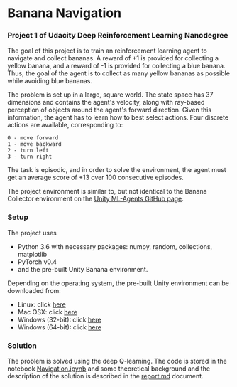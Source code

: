 # Banana Navigation

### Project 1 of Udacity Deep Reinforcement Learning Nanodegree 

The goal of this project is to train an reinforcement learning agent to navigate and collect bananas. A reward of +1 is provided for collecting a yellow banana, and a reward of -1 is provided for collecting a blue banana. Thus, the goal of the agent is to collect as many yellow bananas as possible while avoiding blue bananas.

The problem is set up in a large, square world. The state space has 37 dimensions and contains the agent's velocity, along with ray-based perception of objects around the agent's forward direction. Given this information, the agent has to learn how to best select actions. Four discrete actions are available, corresponding to:

    0 - move forward
    1 - move backward
    2 - turn left
    3 - turn right

The task is episodic, and in order to solve the environment, the agent must get an average score of +13 over 100 consecutive episodes.

The project environment is similar to, but not identical to the Banana Collector environment on the [Unity ML-Agents GitHub page](https://github.com/Unity-Technologies/ml-agents/blob/master/docs/Learning-Environment-Examples.md#banana-collector). 

### Setup 

The project uses 
- Python 3.6 with necessary packages: numpy, random, collections, matplotlib 
- PyTorch v0.4 
- and the pre-built Unity Banana environment. 

Depending on the operating system, the pre-built Unity environment can be downloaded from:

- Linux: click [here](https://s3-us-west-1.amazonaws.com/udacity-drlnd/P1/Banana/Banana_Linux.zip)
- Mac OSX: click [here](https://s3-us-west-1.amazonaws.com/udacity-drlnd/P1/Banana/Banana.app.zip)
- Windows (32-bit): click [here](https://s3-us-west-1.amazonaws.com/udacity-drlnd/P1/Banana/Banana_Windows_x86.zip)
- Windows (64-bit): click [here](https://s3-us-west-1.amazonaws.com/udacity-drlnd/P1/Banana/Banana_Windows_x86_64.zip)


### Solution

The problem is solved using the deep Q-learning. The code is stored in the notebook [Navigation.ipynb](Navigation.ipynb) and some theoretical background and the description of the solution is described in the [report.md](report.md) document.
